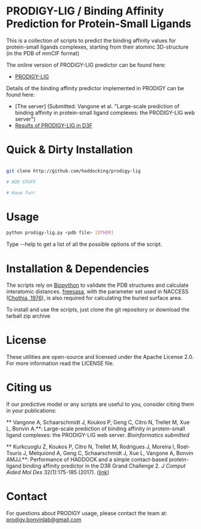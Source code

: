 # PRODIGY-LIG / Binding Affinity Prediction for Protein-Small Ligands

This is a collection of scripts to predict the binding affinity
values for protein-small ligands complexes, starting from their
atominc 3D-structure (in the PDB of mmCIF format)

The online version of PRODIGY-LIG predictor can be found here:
* [PRODIGY-LIG](http://milou.science.uu.nl/services/PRODIGY/)

Details of the binding affinity predictor implemented in PRODIGY can be found here:
* [The server] (Submitted: Vangone et al. "Large-scale prediction of binding affinity in protein-small ligand complexes: the PRODIGY-LIG web server")
* [Results of PRODIGY-LIG in D3F](https://www.ncbi.nlm.nih.gov/pubmed/?term=Performance+of+HADDOCK+and+a+simple+contact-based+protein%E2%80%93ligand+binding+affinity+predictor+in+the+D3R+Grand+Challenge+2)

# Quick & Dirty Installation
```bash

git clone http://github.com/haddocking/prodigy-lig

# ADD STUFF

# Have fun!
```

# Usage

```bash
python prodigy-lig.py <pdb file> [OTHER]
```

Type --help to get a list of all the possible options of the script.
# Installation & Dependencies
The scripts rely on [Biopython](www.biopython.org) to validate the PDB structures and calculate
interatomic distances. [freesasa](https://github.com/mittinatten/freesasa), with the parameter
set used in NACCESS ([Chothia, 1976](http://www.ncbi.nlm.nih.gov/pubmed/994183)), is also
required for calculating the buried surface area.


To install and use the scripts, just clone the git repository or download the tarball zip
archive

# License
These utilities are open-source and licensed under the Apache License 2.0. For more information
read the LICENSE file.

# Citing us
If our predictive model or any scripts are useful to you, consider citing them in your
publications:

** Vangone A, Schaarschmidt J, Koukos P, Geng C, Citro N, Trellet M, Xue L, Bonvin A.**: Large-scale prediction of binding affinity in protein-small ligand complexes: the PRODIGY-LIG web server. *Bioinformatics submitted*

** Kurkcuoglu Z, Koukos P, Citro N, Trellet M, Rodrigues J, Moreira I, Roel-Touris J, Melquiond A, Geng C, Schaarschmidt J,
Xue L, Vangone A, Bonvin AMJJ.**: Performance of HADDOCK and a simple contact-based protein-ligand binding affinity
predictor in the D3R Grand Challenge 2. *J Comput Aided Mol Des* 32(1):175-185 (2017). ([link](https://www.ncbi.nlm.nih.gov/pubmed/?term=Performance+of+HADDOCK+and+a+simple+contact-based+protein%E2%80%93ligand+binding+affinity+predictor+in+the+D3R+Grand+Challenge+2))

# Contact
For questions about PRODIGY usage, please contact the team at: prodigy.bonvinlab@gmail.com
